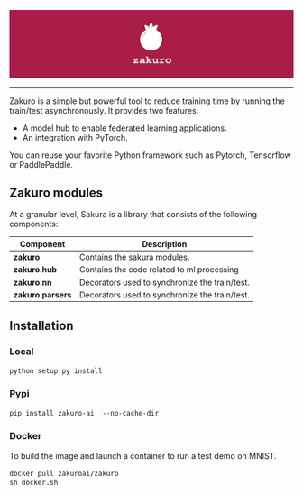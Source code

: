 ![zakuro Logo](imgs/zakuro-banner.png)

--------------------------------------------------------------------------------

Zakuro is a simple but powerful tool to reduce training time by running the train/test asynchronously. It provides two features:
- A model hub to enable federated learning applications.
- An integration with PyTorch. 


You can reuse your favorite Python framework such as Pytorch, Tensorflow or PaddlePaddle.


## Zakuro modules

At a granular level, Sakura is a library that consists of the following components:

| Component | Description |
| ---- | --- |
| **zakuro** | Contains the sakura modules. |
| **zakuro.hub** | Contains the code related to ml processing |
| **zakuro.nn** | Decorators used to synchronize the train/test.|
| **zakuro.parsers** | Decorators used to synchronize the train/test.|

## Installation
### Local
```
python setup.py install
```

### Pypi
```
pip install zakuro-ai  --no-cache-dir
```

### Docker
To build the image and launch a container to run a test demo on MNIST.
```
docker pull zakuroai/zakuro
sh docker.sh
```

